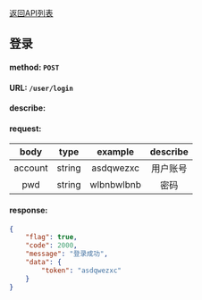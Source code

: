 [返回API列表](../API-documentation.md)
## 登录

#### method: `POST`
#### URL: `/user/login`
#### describe:

#### request:
|  body   |  type  |  example   | describe |
| :-----: | :----: | :--------: | :------: |
| account | string | asdqwezxc  | 用户账号 |
|   pwd   | string | wlbnbwlbnb |   密码   |

#### response:
```json
{
	"flag": true,
	"code": 2000,
	"message": "登录成功",
	"data": {
		"token": "asdqwezxc"
	}
}
```